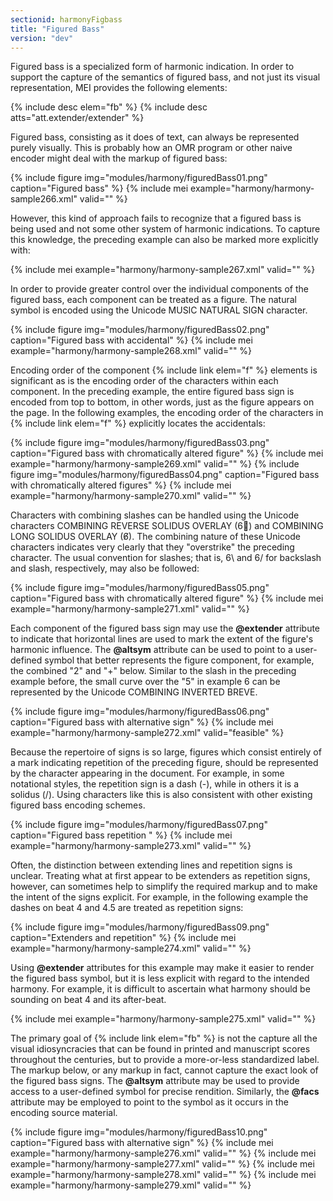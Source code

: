 ```yaml
---
sectionid: harmonyFigbass
title: "Figured Bass"
version: "dev"
---
```


Figured bass is a specialized form of harmonic indication. In order to support the capture of the semantics of figured bass, and not just its visual representation, MEI provides the following elements:

{% include desc elem="fb" %}
{% include desc atts="att.extender/extender" %}

Figured bass, consisting as it does of text, can always be represented purely visually. This is probably how an OMR program or other naive encoder might deal with the markup of figured bass:

{% include figure img="modules/harmony/figuredBass01.png" caption="Figured bass" %}
{% include mei example="harmony/harmony-sample266.xml" valid="" %}

However, this kind of approach fails to recognize that a figured bass is being used and not some other system of harmonic indications. To capture this knowledge, the preceding example can also be marked more explicitly with:

{% include mei example="harmony/harmony-sample267.xml" valid="" %}

In order to provide greater control over the individual components of the figured bass, each component can be treated as a figure. The natural symbol is encoded using the Unicode MUSIC NATURAL SIGN character.

{% include figure img="modules/harmony/figuredBass02.png" caption="Figured bass with accidental" %}
{% include mei example="harmony/harmony-sample268.xml" valid="" %}

Encoding order of the component {% include link elem="f" %} elements is significant as is the encoding order of the characters within each component. In the preceding example, the entire figured bass sign is encoded from top to bottom, in other words, just as the figure appears on the page. In the following examples, the encoding order of the characters in {% include link elem="f" %} explicitly locates the accidentals:

{% include figure img="modules/harmony/figuredBass03.png" caption="Figured bass with chromatically altered figure" %}
{% include mei example="harmony/harmony-sample269.xml" valid="" %}
{% include figure img="modules/harmony/figuredBass04.png" caption="Figured bass with chromatically altered figures" %}
{% include mei example="harmony/harmony-sample270.xml" valid="" %}

Characters with combining slashes can be handled using the Unicode characters COMBINING REVERSE SOLIDUS OVERLAY (6⃥) and COMBINING LONG SOLIDUS OVERLAY (6̸). The combining nature of these Unicode characters indicates very clearly that they "overstrike" the preceding character. The usual convention for slashes; that is, 6\ and 6/ for backslash and slash, respectively, may also be followed:

{% include figure img="modules/harmony/figuredBass05.png" caption="Figured bass with chromatically altered figure" %}
{% include mei example="harmony/harmony-sample271.xml" valid="" %}

Each component of the figured bass sign may use the **@extender** attribute to indicate that horizontal lines are used to mark the extent of the figure's harmonic influence. The **@altsym** attribute can be used to point to a user-defined symbol that better represents the figure component, for example, the combined "2" and "+" below. Similar to the slash in the preceding example before, the small curve over the "5" in example 6 can be represented by the Unicode COMBINING INVERTED BREVE.

{% include figure img="modules/harmony/figuredBass06.png" caption="Figured bass with alternative sign" %}
{% include mei example="harmony/harmony-sample272.xml" valid="feasible" %}

Because the repertoire of signs is so large, figures which consist entirely of a mark indicating repetition of the preceding figure, should be represented by the character appearing in the document. For example, in some notational styles, the repetition sign is a dash (-), while in others it is a solidus (/). Using characters like this is also consistent with other existing figured bass encoding schemes.

{% include figure img="modules/harmony/figuredBass07.png" caption="Figured bass repetition " %}
{% include mei example="harmony/harmony-sample273.xml" valid="" %}

Often, the distinction between extending lines and repetition signs is unclear. Treating what at first appear to be extenders as repetition signs, however, can sometimes help to simplify the required markup and to make the intent of the signs explicit. For example, in the following example the dashes on beat 4 and 4.5 are treated as repetition signs:

{% include figure img="modules/harmony/figuredBass09.png" caption="Extenders and repetition" %}
{% include mei example="harmony/harmony-sample274.xml" valid="" %}

Using **@extender** attributes for this example may make it easier to render the figured bass symbol, but it is less explicit with regard to the intended harmony. For example, it is difficult to ascertain what harmony should be sounding on beat 4 and its after-beat.

{% include mei example="harmony/harmony-sample275.xml" valid="" %}

The primary goal of {% include link elem="fb" %} is not the capture all the visual idiosyncracies that can be found in printed and manuscript scores throughout the centuries, but to provide a more-or-less standardized label. The markup below, or any markup in fact, cannot capture the exact look of the figured bass signs. The **@altsym** attribute may be used to provide access to a user-defined symbol for precise rendition. Similarly, the **@facs** attribute may be employed to point to the symbol as it occurs in the encoding source material.

{% include figure img="modules/harmony/figuredBass10.png" caption="Figured bass with alternative sign" %}
{% include mei example="harmony/harmony-sample276.xml" valid="" %}
{% include mei example="harmony/harmony-sample277.xml" valid="" %}
{% include mei example="harmony/harmony-sample278.xml" valid="" %}
{% include mei example="harmony/harmony-sample279.xml" valid="" %}
